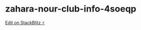 # zahara-nour-club-info-4soeqp

[Edit on StackBlitz ⚡️](https://stackblitz.com/edit/zahara-nour-club-info-4soeqp)